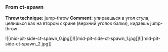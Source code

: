 ### From ct-spawn
**Throw technique:** jump-throw
**Comment:** упираешься в угол стула, целишься как на втором скрине (верхний уголок балки), кидаешь jump-throw

![[mid-pit-side-ct-spawn_0.jpg]]![[mid-pit-side-ct-spawn_1.jpg]]![[mid-pit-side-ct-spawn_2.jpg]]